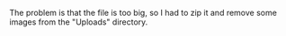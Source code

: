 The problem is that the file is too big, so I had to zip it and remove some images from the "Uploads" directory.
